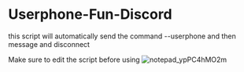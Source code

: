 # Userphone-Fun-Discord
this script will automatically send the command --userphone and then message and disconnect

Make sure to edit the script before using
![notepad_ypPC4hMO2m](https://user-images.githubusercontent.com/36286877/116368673-379a1300-a826-11eb-9aea-4575939af754.png)
